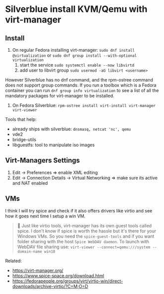 # Silverblue install KVM/Qemu with virt-manager

## Install

1. On regular Fedora installing virt-manager: `sudo dnf install @virtualization` or `sudo dnf group install --with-optional virtualization` 
    1. start the service `sudo systemctl enable --now libvirtd` 
    1. add user to libvirt group `sudo usermod -aG libvirt <username>`

However Silverblue has no dnf command, and the rpm-ostree command does not support group commands. If you run a toolbox which is a Fedora container you can run `dnf group info virtualization` to see a list of all the mandatory packages for virt-manager to be installed.

1. On Fedora Silverblue: `rpm-ostree install virt-install virt-manager virt-viewer`

Tools that help:
* already ships with silverblue: `dnsmasq, netcat 'nc', qemu`
* vde2
* bridge-utils
* libguestfs: tool to manipulate iso images

## Virt-Managers Settings

1. Edit -> Preferences => enable XML editing
1. Edit -> Connection Details -> Virtual Networking => make sure its active and NAT enabled

## VMs

I think I will try spice and check if it also offers drivers like virtio and see how it goes next time I setup a win VM.

> 🧐 Just like virtio tools, virt-manager has its own guest tools called spice. I don't know if spice is worth the hassle but it's there for your Windows VMs. So you need the `spice-guest-tools` and if you want folder sharing with the host `Spice WebDAV daemon`. To launch with WebDAV file sharing use: `virt-viewer --connect=qemu:///system --domain-name win10`

Related:

* <https://virt-manager.org/>
* <https://www.spice-space.org/download.html>
* <https://fedorapeople.org/groups/virt/virtio-win/direct-downloads/archive-virtio/?C=M;O=D>
